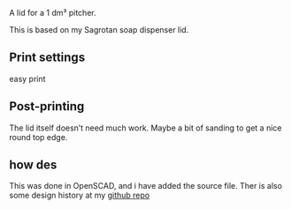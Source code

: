 A lid for a 1 dm³ pitcher.

This is based on my Sagrotan soap dispenser lid.


## Print settings

easy print

## Post-printing

The lid itself doesn’t need much work. Maybe a bit of sanding to get a nice round top edge.

## how des

This was done in OpenSCAD, and i have added the source file. Ther is also some design history at my [github repo](https://github.com/ospalh/Sifenspenderdeckel)
